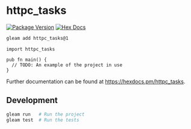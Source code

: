 # httpc_tasks

[![Package Version](https://img.shields.io/hexpm/v/httpc_tasks)](https://hex.pm/packages/httpc_tasks)
[![Hex Docs](https://img.shields.io/badge/hex-docs-ffaff3)](https://hexdocs.pm/httpc_tasks/)

```sh
gleam add httpc_tasks@1
```
```gleam
import httpc_tasks

pub fn main() {
  // TODO: An example of the project in use
}
```

Further documentation can be found at <https://hexdocs.pm/httpc_tasks>.

## Development

```sh
gleam run   # Run the project
gleam test  # Run the tests
```
